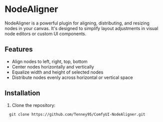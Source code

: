 # NodeAligner

NodeAligner is a powerful plugin for aligning, distributing, and resizing nodes in your canvas. It's designed to simplify layout adjustments in visual node editors or custom UI components.

## Features
- Align nodes to left, right, top, bottom
- Center nodes horizontally and vertically
- Equalize width and height of selected nodes
- Distribute nodes evenly across horizontal or vertical space

## Installation
1. Clone the repository:
```
  git clone https://github.com/Tenney95/ComfyUI-NodeAligner.git
```